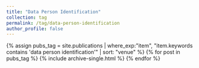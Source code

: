 ```yaml
---
title: "Data Person Identification"
collection: tag
permalink: /tag/data-person-identification
author_profile: false
---
```

{% assign pubs_tag = site.publications | where_exp:"item", "item.keywords contains 'data person identification'" | sort: "venue" %}
{% for post in pubs_tag %}
  {% include archive-single.html %}
{% endfor %}